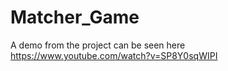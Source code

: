 # Matcher_Game
A demo from the project can be seen here https://www.youtube.com/watch?v=SP8Y0sqWIPI

